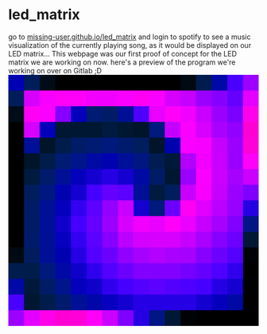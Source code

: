 # led_matrix
go to [missing-user.github.io/led_matrix](https://missing-user.github.io/led_matrix/) and login to spotify to see a music visualization of the currently playing song, as it would be displayed on our LED matrix... This webpage was our first proof of concept for the LED matrix we are working on now.
here's a preview of the program we're working on over on Gitlab ;D ![preview](https://github.com/missing-user/led_matrix/blob/master/python/effectGifs/highResData/upscaledPreview.gif "python preview")
